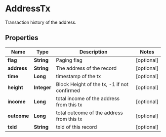 

# AddressTx

Transaction history of the address.
## Properties

Name | Type | Description | Notes
------------ | ------------- | ------------- | -------------
**flag** | **String** | Paging flag |  [optional]
**address** | **String** | The address of the record |  [optional]
**time** | **Long** | timestamp of the tx |  [optional]
**height** | **Integer** | Block Height of the tx, -1 if not confirmed |  [optional]
**income** | **Long** | total income of the address from this tx |  [optional]
**outcome** | **Long** | total outcome of the address from this tx |  [optional]
**txid** | **String** | txid of this record |  [optional]



